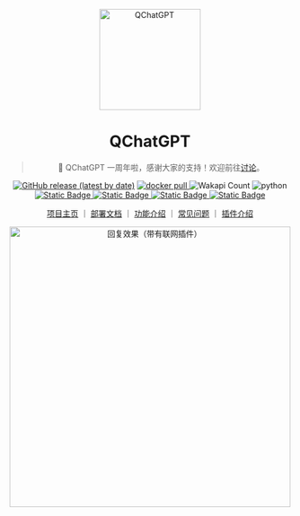 
<p align="center">
<img src="https://qchatgpt.rockchin.top/logo.png" alt="QChatGPT" width="180" />
</p>

<div align="center">

# QChatGPT

<blockquote> 🥳 QChatGPT 一周年啦，感谢大家的支持！欢迎前往<a href="https://github.com/RockChinQ/QChatGPT/discussions/627">讨论</a>。</blockquote>

[![GitHub release (latest by date)](https://img.shields.io/github/v/release/RockChinQ/QChatGPT)](https://github.com/RockChinQ/QChatGPT/releases/latest)
<a href="https://hub.docker.com/repository/docker/rockchin/qchatgpt">
    <img src="https://img.shields.io/docker/pulls/rockchin/qchatgpt?color=blue" alt="docker pull">
  </a>
![Wakapi Count](https://wakapi.dev/api/badge/RockChinQ/interval:any/project:QChatGPT)
<img src="https://img.shields.io/badge/python-3.9+-blue.svg" alt="python">
<br/>
<a href="http://qm.qq.com/cgi-bin/qm/qr?_wv=1027&k=66-aWvn8cbP4c1ut_1YYkvvGVeEtyTH8&authKey=pTaKBK5C%2B8dFzQ4XlENf6MHTCLaHnlKcCRx7c14EeVVlpX2nRSaS8lJm8YeM4mCU&noverify=0&group_code=195992197">
<img alt="Static Badge" src="https://img.shields.io/badge/%E5%AE%98%E6%96%B9%E7%BE%A4-195992197-purple">
</a>
<a href="http://qm.qq.com/cgi-bin/qm/qr?_wv=1027&k=nC80H57wmKPwRDLFeQrDDjVl81XuC21P&authKey=2wTUTfoQ5v%2BD4C5zfpuR%2BSPMDqdXgDXA%2FS2wHI1NxTfWIG%2B%2FqK08dgyjMMOzhXa9&noverify=0&group_code=738382634">
<img alt="Static Badge" src="https://img.shields.io/badge/%E7%A4%BE%E5%8C%BA%E7%BE%A4-738382634-purple">
</a>
<a href="https://www.bilibili.com/video/BV14h4y1w7TC">
<img alt="Static Badge" src="https://img.shields.io/badge/%E8%A7%86%E9%A2%91%E6%95%99%E7%A8%8B-208647">
</a>
<a href="https://www.bilibili.com/video/BV11h4y1y74H">
<img alt="Static Badge" src="https://img.shields.io/badge/Linux%E9%83%A8%E7%BD%B2%E8%A7%86%E9%A2%91-208647">
</a>


<a href="https://qchatgpt.rockchin.top">项目主页</a> ｜
<a href="https://qchatgpt.rockchin.top/posts/deploy/">部署文档</a> ｜
<a href="https://qchatgpt.rockchin.top/posts/feature.html">功能介绍</a> ｜
<a href="https://qchatgpt.rockchin.top/posts/error/">常见问题</a> ｜
<a href="https://qchatgpt.rockchin.top/posts/plugin/intro.html">插件介绍</a>

<img alt="回复效果（带有联网插件）" src="https://qchatgpt.rockchin.top/assets/image/QChatGPT-1211.png" width="500px"/>


</div>
